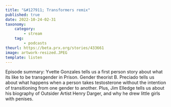 ```yaml
---
title: "&#127911; Transformers remix"
published: true
date: 2022-10-24-02-31
taxonomy:
    category:
        - stream
    tag:
        - podcasts
theurl: https://beta.prx.org/stories/433661
image: artwork-resized.JPEG
template: listen
---
```


Episode summary: Yvette Gonzales tells us a first person story about what its like to be transgender in Prison. Gender theorist B. Preciado tells us about what happens when a person takes testosterone without the intention of transitioning from one gender to another. Plus, Jim Elledge tells us about his biography of Outsider Artist Henry Darger, and why he drew little girls with penises.
